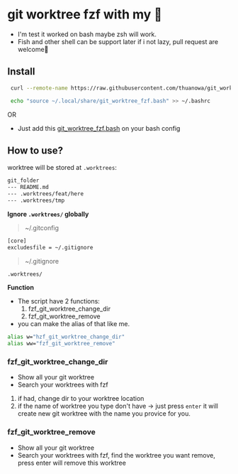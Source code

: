 # git worktree fzf with my 🫰

- I'm test it worked on bash maybe zsh will work.
- Fish and other shell can be support later if i not lazy, pull request are welcome🫰

## Install

```bash
 curl --remote-name https://raw.githubusercontent.com/thuanowa/git_worktree_fzf/master/git_worktree_fzf.bash > ~/.local/share/git_worktree_fzf.bash

 echo "source ~/.local/share/git_worktree_fzf.bash" >> ~/.bashrc
 ```

OR

- Just add this [git_worktree_fzf.bash](./git_worktree_fzf.bash) on your bash config

## How to use?

worktree will be stored at `.worktrees`:

```bash
git_folder
--- README.md
--- .worktrees/feat/here
--- .worktrees/tmp
```

**Ignore `.worktrees/` globally**

> ~/.gitconfig
```bash
[core]
excludesfile = ~/.gitignore
```

> ~/.gitignore
```bash
.worktrees/
```

**Function**

- The script have 2 functions:
    1. fzf_git_worktree_change_dir
    2. fzf_git_worktree_remove
- you can make the alias of that like me.

```bash
alias w="hzf_git_worktree_change_dir"
alias ww="fzf_git_worktree_remove"
```

### fzf_git_worktree_change_dir

- Show all your git worktree
- Search your worktrees with fzf
1. if had, change dir to your worktree location
2. if the name of worktree you type don't have -> just press `enter` it will create new git worktree with the name you provice for you.

### fzf_git_worktree_remove

- Show all your git worktree
- Search your worktrees with fzf, find the worktree you want remove, press enter will remove this worktree
